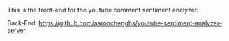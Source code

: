 This is the front-end for the youtube comment sentiment analyzer.

Back-End: https://github.com/aaronchenghs/youtube-sentiment-analyzer-server
